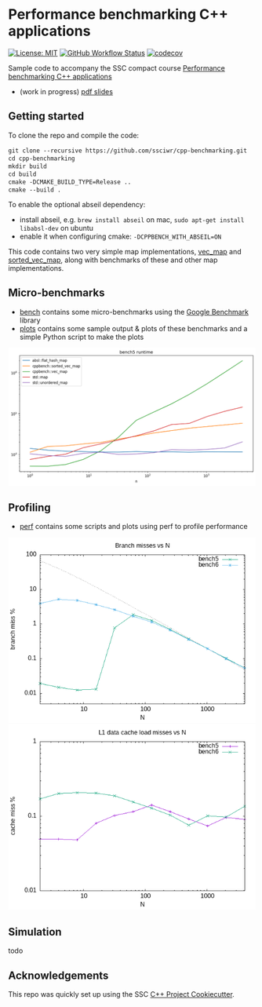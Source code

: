 # Performance benchmarking C++ applications

[![License: MIT](https://img.shields.io/badge/License-MIT-yellow.svg)](https://opensource.org/licenses/MIT)
[![GitHub Workflow Status](https://img.shields.io/github/workflow/status/ssciwr/cpp-benchmarking/CI)](https://github.com/ssciwr/cpp-benchmarking/actions?query=workflow%3ACI)
[![codecov](https://codecov.io/gh/ssciwr/cpp-benchmarking/branch/main/graph/badge.svg)](https://codecov.io/gh/ssciwr/cpp-benchmarking)

Sample code to accompany the SSC compact course [Performance benchmarking C++ applications](https://ssc.iwr.uni-heidelberg.de/sites/default/files/ssc-benchmarking.pdf)

- (work in progress) [pdf slides](https://github.com/ssciwr/cpp-benchmarking/raw/main/slides/slides.pdf)

## Getting started

To clone the repo and compile the code:

```
git clone --recursive https://github.com/ssciwr/cpp-benchmarking.git
cd cpp-benchmarking
mkdir build
cd build
cmake -DCMAKE_BUILD_TYPE=Release ..
cmake --build .
```

To enable the optional abseil dependency:

- install abseil, e.g. `brew install abseil` on mac, `sudo apt-get install libabsl-dev` on ubuntu
- enable it when configuring cmake: `-DCPPBENCH_WITH_ABSEIL=ON`

This code contains two very simple map implementations,
[vec_map](include/cppbench/vec_map.hpp) and [sorted_vec_map](include/cppbench/sorted_vec_map.hpp),
along with benchmarks of these and other map implementations.

## Micro-benchmarks

- [bench](bench) contains some micro-benchmarks using the [Google Benchmark](https://github.com/google/benchmark) library
- [plots](plots) contains some sample output & plots of these benchmarks and a simple Python script to make the plots

![plots/bench5.png](plots/bench5.png)

## Profiling

- [perf](perf) contains some scripts and plots using perf to profile performance

![perf/branch_miss.png](perf/branch_miss.png)
![perf/cache_miss.png](perf/cache_miss.png)

## Simulation

todo

## Acknowledgements

This repo was quickly set up using the SSC [C++ Project Cookiecutter](https://github.com/ssciwr/cookiecutter-cpp-project).
